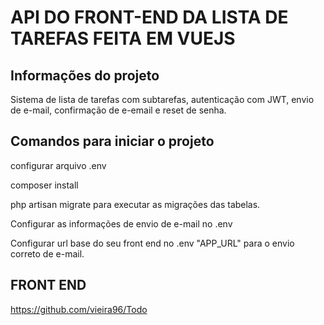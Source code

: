 # API DO FRONT-END DA LISTA DE TAREFAS FEITA EM VUEJS

## Informações do projeto

Sistema de lista de tarefas com subtarefas, autenticação com JWT, envio de e-mail, confirmação de e-email e reset de senha.

## Comandos para iniciar o projeto

configurar arquivo .env

composer install

php artisan migrate para executar as migrações das tabelas.

Configurar as informações de envio de e-mail no .env

Configurar url base do seu front end no .env "APP_URL" para o envio correto de e-mail.

## FRONT END

https://github.com/vieira96/Todo

